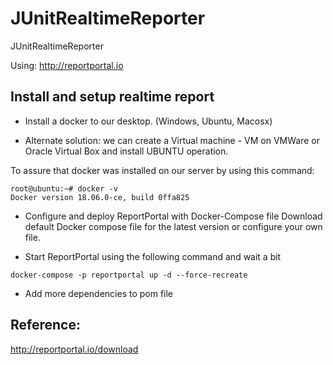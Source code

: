 # JUnitRealtimeReporter
JUnitRealtimeReporter


Using: http://reportportal.io

## Install and setup realtime report

+ Install a docker to our desktop. (Windows, Ubuntu, Macosx)
* Alternate solution: we can create a Virtual machine - VM on VMWare or Oracle Virtual Box and install UBUNTU operation.

To assure that docker was installed on our server by using this command:

```
root@ubuntu:~# docker -v
Docker version 18.06.0-ce, build 0ffa825
```

+ Configure and deploy ReportPortal with Docker-Compose file
Download default Docker compose file for the latest version or configure your own file.

+ Start ReportPortal using the following command and wait a bit
```
docker-compose -p reportportal up -d --force-recreate
```

+ Add more dependencies to pom file



## Reference:
http://reportportal.io/download
